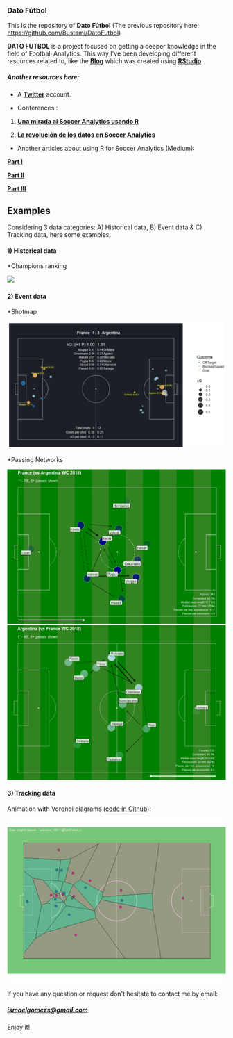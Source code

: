### Dato Fútbol

This is the repository of **Dato Fútbol**
(The previous repository here: https://github.com/Bustami/DatoFutbol)

**DATO FUTBOL** is a project focused on getting a deeper knowledge in the field of Football Analytics. This way I've been developing different resources related to, like the [**Blog**](http://datofutbol.cl) which was created using [**RStudio**](https://www.rstudio.com).

##### Another resources here:

* A [**Twitter**](https://twitter.com/DatoFutbol_cl) account.

* Conferences :

1) [**Una mirada al Soccer Analytics usando R**](http://datofutbol.cl/satRdaySCL2018-soccer-analytics-R/index.html)

2) [**La revolución de los datos en Soccer Analytics**](http://datofutbol.cl/revolucion-datos-soccer-analytics-seminario-UAI-2019/)

* Another articles about using R for Soccer Analytics (Medium):

[**Part I**](https://medium.com/datos-y-ciencia/una-mirada-al-soccer-analytics-usando-r-parte-i-ab6b704b4c7f)

[**Part II**](https://medium.com/datos-y-ciencia/una-mirada-al-soccer-analytics-usando-r-parte-ii-5aadb0ff6ab2)

[**Part III**](https://medium.com/@ismaelgomezs/una-mirada-al-soccer-analytics-usando-r-parte-iii-3bdff9cd3752)


## Examples

Considering 3 data categories: A) Historical data, B) Event data & C) Tracking data, here some examples:

#### 1) Historical data

*Champions ranking

![](images/animation_datofutbol.gif)


#### 2) Event data

*Shotmap

![](images/events1B.png)


*Passing Networks

![](images/events3B.png)
![](images/events4B.png)


#### 3) Tracking data

Animation with Voronoi diagrams ([code in Github](https://github.com/Bustami/DatoFutbol/tree/master/TrackingDataTest)):

![](images/1001_goal.gif)

If you have any question or request don't hesitate to contact me by email:
##### ismaelgomezs@gmail.com

Enjoy it!
